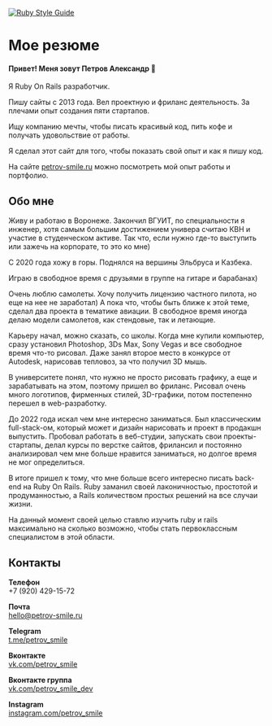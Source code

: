 [![Ruby Style Guide](https://img.shields.io/badge/code_style-rubocop-brightgreen.svg)](https://github.com/rubocop/rubocop)

# Мое резюме
#### Привет! Меня зовут Петров Александр 👋
Я Ruby On Rails разработчик.

Пишу сайты с 2013 года. Вел проектную и фриланс деятельность.
За плечами опыт создания пяти стартапов.

Ищу компанию мечты, чтобы писать красивый код, пить кофе и получать удовольствие от работы.

Я сделал этот сайт для того, чтобы показать свой опыт и как я пишу код.

На сайте [petrov-smile.ru](https://petrov-smile.ru) можно посмотреть мой опыт работы и портфолио.

## Обо мне
Живу и работаю в Воронеже. Закончил ВГУИТ, по специальности я инженер, хотя самым большим достижением универа считаю КВН и участие в студенческом активе. Так что, если нужно где-то выступить или зажечь на корпорате, то это ко мне)

С 2020 года хожу в горы. Поднялся на вершины Эльбруса и Казбека. 

Играю в свободное время с друзьями в группе на гитаре и барабанах) 

Очень люблю самолеты. Хочу получить лицензию частного пилота, но еще на нее не заработал) А пока что, чтобы быть ближе к этой теме, сделал два проекта в тематике авиации. В свободное время иногда делаю модели самолетов, как стендовые, так и летающие. 

Карьеру начал, можно сказать, со школы. Когда мне купили компьютер, сразу установил Photoshop, 3Ds Max, Sony Vegas и все свободное время что-то рисовал. 
Даже занял второе место в конкурсе от Autodesk, нарисовав тепловоз, за что получил 3D мышь. 

В университете понял, что нужно не просто рисовать графику, а еще и зарабатывать на этом, поэтому пришел во фриланс. Рисовал очень много логотипов, фирменных стилей, 3D-графики, потом постепенно перешел в web-разработку. 

До 2022 года искал чем мне интересно заниматься. Был классическим full-stack-ом, который может и дизайн нарисовать и проект в продакшн выпустить. Пробовал работать в веб-студии, запускать свои проекты-стартапы, делал курсы по верстке сайтов, фрилансил и постоянно анализировал чем мне больше нравится заниматься, но долгое время не мог определиться. 

В итоге пришел к тому, что мне больше всего интересно писать back-end на Ruby On Rails. Ruby заманил своей лаконичностью, простотой и продуманностью, а Rails количеством простых решений на все случаи жизни. 

На данный момент своей целью ставлю изучить ruby и rails максимально на сколько возможно, чтобы стать первоклассным специалистом в этой области. 

## Контакты

**Телефон**  
+7 (920) 429-15-72  
  
**Почта**  
hello@petrov-smile.ru  
  
**Telegram**  
[t.me/petrov_smile](https://t.me/petrov_smile)  
  
**Вконтакте**  
[vk.com/petrov_smile](https://vk.com/petrov_smile)  
  
**Вконтакте группа**  
[vk.com/petrov_smile_dev](https://vk.com/petrov_smile_dev)  
  
**Instagram**  
[instagram.com/petrov_smile](https://www.instagram.com/petrov_smile)